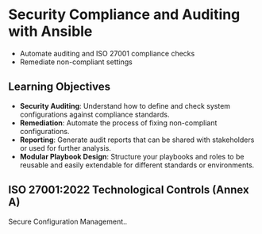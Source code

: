 # Security Compliance and Auditing with Ansible

* Automate auditing and ISO 27001 compliance checks
* Remediate non-compliant settings

## Learning Objectives
- **Security Auditing**: Understand how to define and check system configurations against compliance standards.
- **Remediation**: Automate the process of fixing non-compliant configurations.
- **Reporting**: Generate audit reports that can be shared with stakeholders or used for further analysis.
- **Modular Playbook Design**: Structure your playbooks and roles to be reusable and easily extendable for different standards or environments.

## ISO 27001:2022 Technological Controls (Annex A)

Secure Configuration Management..
